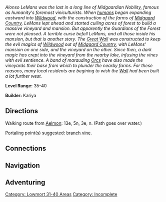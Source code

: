 *Alonso LeMans was the last in a long line of Midgaardian Nobility,
famous as humanity's foremost viniculturists. When
[humans](Humans "wikilink") began expanding eastward into
[Wildwood](:Category:_Wildwood "wikilink"), with the construction of the
farms of [Midgaard Country](:Category:_Midgaard_Country "wikilink"),
LeMans lept ahead and started culling acres of forest to build a massive
vineyard and mansion. But apparently the Guardians of the Forest were
not pleased. A terrible curse befell LeMans, and all those inside his
mansion, but that is another story. The [Great
Wall](:Category:_Highways/Great_Wall "wikilink") was constructed to keep
the evil magics of [Wildwood](:Category:_Wildwood "wikilink") out of
[Midgaard Country](:Category:_Midgaard_Country "wikilink"), with LeMans'
mansion on one side, and the vineyard on the other. Since then, a dark
magic has crept into the vineyard from the nearby lake, infusing the
vines with evil sentience. A band of marauding [Orcs](Orcs "wikilink")
have also made the vineyards their base from which to plunder the nearby
farms. For these reasons, many local residents are begining to wish the
[Wall](:Category:_Highways/Great_Wall "wikilink") had been built a lot
further west.*

**Level Range:** 35-40

**Builder:** Kariya

## Directions

Walking route from [Aelmon](Aelmon "wikilink"): 13e, 5n, 3e, n. (Path
goes over water.)

[Portaling](Portal "wikilink") point(s) suggested: [branch
vine](Vine_(with_light) "wikilink").

## Connections

## Navigation

## Adventuring

[Category: Lowmort 31-40
Areas](Category:_Lowmort_31-40_Areas "wikilink") [Category:
Incomplete](Category:_Incomplete "wikilink")

